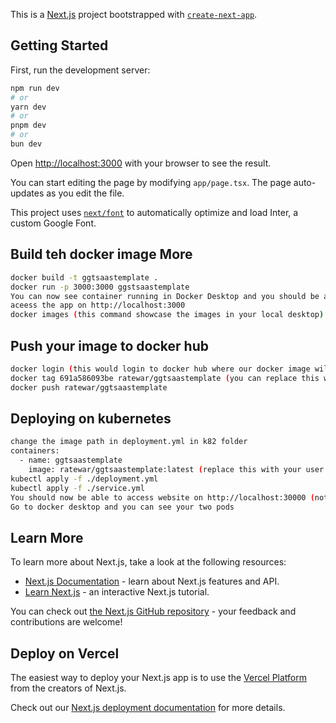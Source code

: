 This is a [Next.js](https://nextjs.org/) project bootstrapped with [`create-next-app`](https://github.com/vercel/next.js/tree/canary/packages/create-next-app).

## Getting Started

First, run the development server:

```bash
npm run dev
# or
yarn dev
# or
pnpm dev
# or
bun dev
```

Open [http://localhost:3000](http://localhost:3000) with your browser to see the result.

You can start editing the page by modifying `app/page.tsx`. The page auto-updates as you edit the file.

This project uses [`next/font`](https://nextjs.org/docs/basic-features/font-optimization) to automatically optimize and load Inter, a custom Google Font.

## Build teh docker image More
```bash
docker build -t ggtsaastemplate .
docker run -p 3000:3000 ggstsaastemplate
You can now see container running in Docker Desktop and you should be able to 
aceess the app on http://localhost:3000
docker images (this command showcase the images in your local desktop)
```

## Push your image to docker hub 
```bash
docker login (this would login to docker hub where our docker image will be stored)
docker tag 691a586093be ratewar/ggtsaastemplate (you can replace this with your imagecode by running docker images and your user/name for docker hub)
docker push ratewar/ggtsaastemplate
```

## Deploying on kubernetes 
```bash
change the image path in deployment.yml in k82 folder
containers:
  - name: ggtsaastemplate
    image: ratewar/ggtsaastemplate:latest (replace this with your user and imagename)
kubectl apply -f ./deployment.yml 
kubectl apply -f ./service.yml 
You should now be able to access website on http://localhost:30000 (not 3000)
Go to docker desktop and you can see your two pods 
```

## Learn More

To learn more about Next.js, take a look at the following resources:

- [Next.js Documentation](https://nextjs.org/docs) - learn about Next.js features and API.
- [Learn Next.js](https://nextjs.org/learn) - an interactive Next.js tutorial.

You can check out [the Next.js GitHub repository](https://github.com/vercel/next.js/) - your feedback and contributions are welcome!

## Deploy on Vercel

The easiest way to deploy your Next.js app is to use the [Vercel Platform](https://vercel.com/new?utm_medium=default-template&filter=next.js&utm_source=create-next-app&utm_campaign=create-next-app-readme) from the creators of Next.js.

Check out our [Next.js deployment documentation](https://nextjs.org/docs/deployment) for more details.
